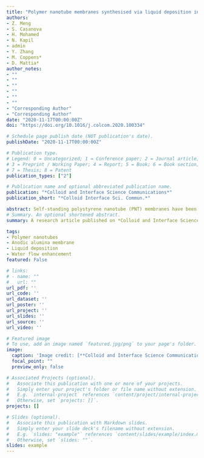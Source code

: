 ```yaml
---
title: "Polymer nanotube membranes synthesised via liquid deposition in anodic alumina"
authors:
- Z. Meng
- S. Casanova
- H. Mohamed
- N. Kapil
- admin
- Y. Zhang
- M. Coppens*
- D. Mattia*
author_notes:
- ""
- ""
- ""
- ""
- ""
- ""
- "Corresponding Author"
- "Corresponding Author"
date: "2020-11-17T00:00:00Z"
doi: "https://doi.org/10.1016/j.colcom.2020.100334"

# Schedule page publish date (NOT publication's date).
publishDate: "2020-11-17T00:00:00Z"

# Publication type.
# Legend: 0 = Uncategorized; 1 = Conference paper; 2 = Journal article;
# 3 = Preprint / Working Paper; 4 = Report; 5 = Book; 6 = Book section;
# 7 = Thesis; 8 = Patent
publication_types: ["2"]

# Publication name and optional abbreviated publication name.
publication: "*Colloid and Interface Science Communications*"
publication_short: "*Colloid Interface Sci. Commun.*"

abstract: Self-standing polystyrene nanotube (PNT) membranes have been fabricated from liquid deposition in the pores of anodic alumina. PNTs were deposited using 3 wt% concentration of 90 kDa polystyrene in the starting solution, followed by 2 h annealing in Argon. Initial polymer concentration, polymer molecular weight and annealing time were varied, and their impact on water flow through the nanotubes assessed. These results open the way to creating PNT membranes with well-defined pores of low tortuosity and tuneable surface properties, overcoming the limits of current polymeric membranes, whose internal transport pathway cannot be controlled or defined as well as for the case of the PNTs presented here.
# Summary. An optional shortened abstract.
summary: A research article published on *Colloid and Interface Science Communications*.

tags:
- Polymer nanotubes
- Anodic alumina membrane
- Liquid deposition
- Water flow enhancement
featured: False

# links:
# - name: ""
#   url: ""
url_pdf: ''
url_code: ''
url_dataset: ''
url_poster: ''
url_project: ''
url_slides: ''
url_source: ''
url_video: ''

# Featured image
# To use, add an image named `featured.jpg/png` to your page's folder. 
image:
  caption: 'Image credit: [**Colloid and Interface Science Communications**](https://doi.org/10.1016/j.colcom.2020.100334)'
  focal_point: ""
  preview_only: false

# Associated Projects (optional).
#   Associate this publication with one or more of your projects.
#   Simply enter your project's folder or file name without extension.
#   E.g. `internal-project` references `content/project/internal-project/index.md`.
#   Otherwise, set `projects: []`.
projects: []

# Slides (optional).
#   Associate this publication with Markdown slides.
#   Simply enter your slide deck's filename without extension.
#   E.g. `slides: "example"` references `content/slides/example/index.md`.
#   Otherwise, set `slides: ""`.
slides: example
---
```

